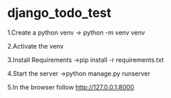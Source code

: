 # django_todo_test

1.Create a python venv -> python -m venv venv

2.Activate the venv

3.Install Requirements ->pip install -r requirements.txt

4.Start the server ->python manage.py runserver

5.In the browser follow http://127.0.0.1:8000

